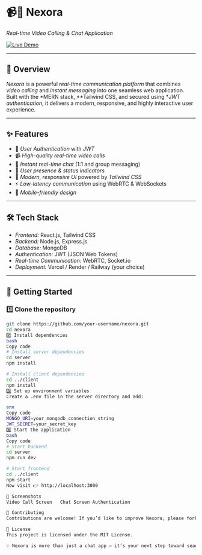 # 📹💬 Nexora  
*Real-time Video Calling & Chat Application*  

[![Live Demo](https://img.shields.io/badge/🚀-Live%20Demo-blue)](https://your-nexora-demo-link.vercel.app/)  

---

## 🌟 Overview  
*Nexora* is a powerful *real-time communication platform* that combines *video calling* and *instant messaging* into one seamless web application.  
Built with the *MERN stack, **Tailwind CSS, and secured using **JWT authentication*, it delivers a modern, responsive, and highly interactive user experience.  

---

## ✨ Features  
- 🔐 *User Authentication* with *JWT*  
- 📹 *High-quality real-time video calls*  
- 💬 *Instant real-time chat* (1:1 and group messaging)  
- 👤 *User presence & status indicators*  
- 🎨 *Modern, responsive UI* powered by *Tailwind CSS*  
- ⚡ *Low-latency communication* using WebRTC & WebSockets  
- 📱 *Mobile-friendly design*  

---

## 🛠 Tech Stack  
- *Frontend:* React.js, Tailwind CSS  
- *Backend:* Node.js, Express.js  
- *Database:* MongoDB  
- *Authentication:* JWT (JSON Web Tokens)  
- *Real-time Communication:* WebRTC, Socket.io  
- *Deployment:* Vercel / Render / Railway (your choice)  

---

## 🚀 Getting Started  

### 1️⃣ Clone the repository  
```bash
git clone https://github.com/your-username/nexora.git
cd nexora
2️⃣ Install dependencies
bash
Copy code
# Install server dependencies
cd server
npm install

# Install client dependencies
cd ../client
npm install
3️⃣ Set up environment variables
Create a .env file in the server directory and add:

env
Copy code
MONGO_URI=your_mongodb_connection_string
JWT_SECRET=your_secret_key
4️⃣ Start the application
bash
Copy code
# Start backend
cd server
npm run dev

# Start frontend
cd ../client
npm start
Now visit 👉 http://localhost:3000

📸 Screenshots
Video Call Screen	Chat Screen	Authentication

🤝 Contributing
Contributions are welcome! If you’d like to improve Nexora, please fork the repo and submit a pull request.

📜 License
This project is licensed under the MIT License.

💡 Nexora is more than just a chat app — it’s your next step toward seamless real-time communication.

